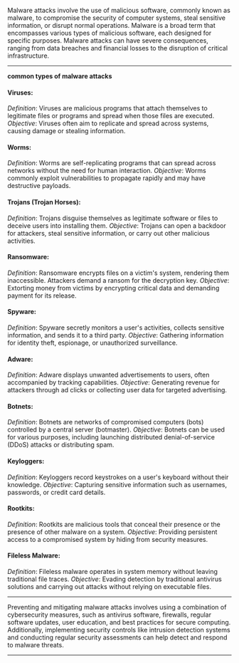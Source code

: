 Malware attacks involve the use of malicious software, commonly known as malware, to compromise the security of computer systems, steal sensitive information, or disrupt normal operations. Malware is a broad term that encompasses various types of malicious software, each designed for specific purposes. Malware attacks can have severe consequences, ranging from data breaches and financial losses to the disruption of critical infrastructure.

---
 **common types of malware attacks**

#### Viruses:
*Definition*: Viruses are malicious programs that attach themselves to legitimate files or programs and spread when those files are executed.
*Objective*: Viruses often aim to replicate and spread across systems, causing damage or stealing information.

#### Worms:
*Definition*: Worms are self-replicating programs that can spread across networks without the need for human interaction.
*Objective*: Worms commonly exploit vulnerabilities to propagate rapidly and may have destructive payloads.

#### Trojans (Trojan Horses):
*Definition*: Trojans disguise themselves as legitimate software or files to deceive users into installing them.
*Objective*: Trojans can open a backdoor for attackers, steal sensitive information, or carry out other malicious activities.

#### Ransomware:
*Definition*: Ransomware encrypts files on a victim's system, rendering them inaccessible. Attackers demand a ransom for the decryption key.
*Objective*: Extorting money from victims by encrypting critical data and demanding payment for its release.

#### Spyware:
*Definition*: Spyware secretly monitors a user's activities, collects sensitive information, and sends it to a third party.
*Objective*: Gathering information for identity theft, espionage, or unauthorized surveillance.

#### Adware:
*Definition*: Adware displays unwanted advertisements to users, often accompanied by tracking capabilities.
*Objective*: Generating revenue for attackers through ad clicks or collecting user data for targeted advertising.

#### Botnets:
*Definition*: Botnets are networks of compromised computers (bots) controlled by a central server (botmaster).
*Objective*: Botnets can be used for various purposes, including launching distributed denial-of-service (DDoS) attacks or distributing spam.

#### Keyloggers:
*Definition*: Keyloggers record keystrokes on a user's keyboard without their knowledge.
*Objective*: Capturing sensitive information such as usernames, passwords, or credit card details.

#### Rootkits:
*Definition*: Rootkits are malicious tools that conceal their presence or the presence of other malware on a system.
*Objective*: Providing persistent access to a compromised system by hiding from security measures.

#### Fileless Malware:
*Definition*: Fileless malware operates in system memory without leaving traditional file traces.
*Objective*: Evading detection by traditional antivirus solutions and carrying out attacks without relying on executable files.

---
Preventing and mitigating malware attacks involves using a combination of cybersecurity measures, such as antivirus software, firewalls, regular software updates, user education, and best practices for secure computing. Additionally, implementing security controls like intrusion detection systems and conducting regular security assessments can help detect and respond to malware threats.

---